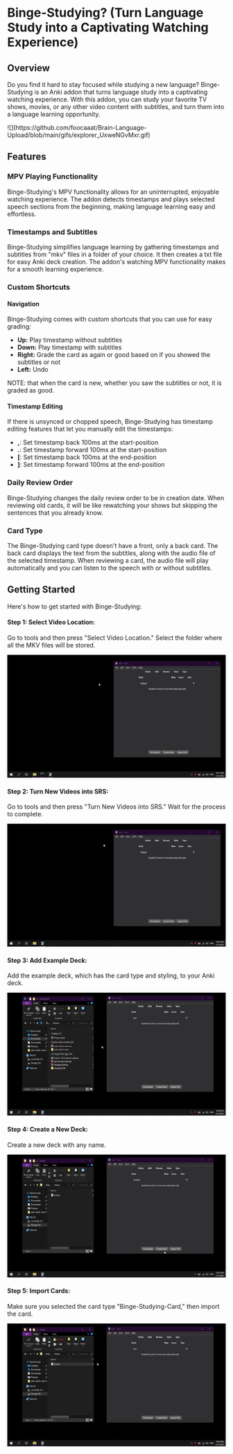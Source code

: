 <h1>Binge-Studying? (Turn Language Study into a Captivating Watching Experience)</h1>
<h2>Overview</h2>
<p>Do you find it hard to stay focused while studying a new language? Binge-Studying is an Anki addon that turns language study into a captivating watching experience. With this addon, you can study your favorite TV shows, movies, or any other video content with subtitles, and turn them into a language learning opportunity.</p>
![](https://github.com/foocaaat/Brain-Language-Upload/blob/main/gifs/explorer_UxweNGvMxr.gif)
<h2>Features</h2>
<h3>MPV Playing Functionality</h3>
<p>Binge-Studying's MPV functionality allows for an uninterrupted, enjoyable watching experience. The addon detects timestamps and plays selected speech sections from the beginning, making language learning easy and effortless.</p>
<h3>Timestamps and Subtitles</h3>
<p>Binge-Studying simplifies language learning by gathering timestamps and subtitles from "mkv" files in a folder of your choice. It then creates a txt file for easy Anki deck creation. The addon's watching MPV functionality makes for a smooth learning experience.</p>
<h3>Custom Shortcuts</h3>
<h4>Navigation</h4>
<p>Binge-Studying comes with custom shortcuts that you can use for easy grading:</p>
<ul>
  <li><strong>Up:</strong> Play timestamp without subtitles</li>
  <li><strong>Down:</strong> Play timestamp with subtitles</li>
  <li><strong>Right:</strong> Grade the card as again or good based on if you showed the subtitles or not</li>
  <li><strong>Left:</strong> Undo</li>
</ul>
<p>NOTE: that when the card is new, whether you saw the subtitles or not, it is graded as good.</p>
<h4>Timestamp Editing</h4>
<p>If there is unsynced or chopped speech, Binge-Studying has timestamp editing features that let you manually edit the timestamps:</p>
<ul>
  <li><strong>,</strong>: Set timestamp back 100ms at the start-position</li>
  <li><strong>.</strong>: Set timestamp forward 100ms at the start-position</li>
  <li><strong>[</strong>: Set timestamp back 100ms at the end-position</li>
  <li><strong>]</strong>: Set timestamp forward 100ms at the end-position</li>
</ul>
<h3>Daily Review Order</h3>
<p>Binge-Studying changes the daily review order to be in creation date. When reviewing old cards, it will be like rewatching your shows but skipping the sentences that you already know.</p>
<h3>Card Type</h3>
<p>The Binge-Studying card type doesn't have a front, only a back card. The back card displays the text from the subtitles, along with the audio file of the selected timestamp. When reviewing a card, the audio file will play automatically and you can listen to the speech with or without subtitles. </p>

<h2>Getting Started</h2>
<p>Here's how to get started with Binge-Studying:</p>
<h4>Step 1: Select Video Location:</h4>
<p>Go to tools and then press "Select Video Location." Select the folder where all the MKV files will be stored.</p>
<img src="https://github.com/foocaaat/Brain-Language-Upload/blob/main/gifs/videofolder.gif">
<h4>Step 2: Turn New Videos into SRS:</h4>
<p>Go to tools and then press "Turn New Videos into SRS." Wait for the process to complete.</p>
<img src="https://github.com/foocaaat/Brain-Language-Upload/blob/main/gifs/timestamps.gif">
<h4>Step 3: Add Example Deck:</h4>
<p>Add the example deck, which has the card type and styling, to your Anki deck.</p>
<img src="https://github.com/foocaaat/Brain-Language-Upload/blob/main/gifs/dragcardtype.gif">
<h4>Step 4: Create a New Deck:</h4>
<p>Create a new deck with any name.</p>
<img src="https://github.com/foocaaat/Brain-Language-Upload/blob/main/gifs/makedeck.gif">
<h4>Step 5: Import Cards:</h4>
<p>Make sure you selected the card type "Binge-Studying-Card," then import the card.</p>
<img src="https://github.com/foocaaat/Brain-Language-Upload/blob/main/gifs/dragtxt.gif">
